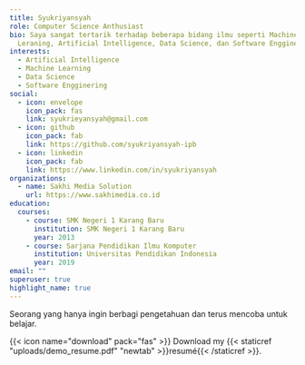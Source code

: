 ```yaml
---
title: Syukriyansyah
role: Computer Science Anthusiast
bio: Saya sangat tertarik terhadap beberapa bidang ilmu seperti Machine
  Leraning, Artificial Intelligence, Data Science, dan Software Engginering..
interests:
  - Artificial Intelligence
  - Machine Learning
  - Data Science
  - Software Engginering
social:
  - icon: envelope
    icon_pack: fas
    link: syukrieyansyah@gmail.com
  - icon: github
    icon_pack: fab
    link: https://github.com/syukriyansyah-ipb
  - icon: linkedin
    icon_pack: fab
    link: https://www.linkedin.com/in/syukriyansyah
organizations:
  - name: Sakhi Media Solution
    url: https://www.sakhimedia.co.id
education:
  courses:
    - course: SMK Negeri 1 Karang Baru
      institution: SMK Negeri 1 Karang Baru
      year: 2013
    - course: Sarjana Pendidikan Ilmu Komputer
      institution: Universitas Pendidikan Indonesia
      year: 2019
email: ""
superuser: true
highlight_name: true
---
```

S﻿eorang yang hanya ingin berbagi pengetahuan dan terus mencoba untuk belajar.

{{< icon name="download" pack="fas" >}} Download my {{< staticref "uploads/demo_resume.pdf" "newtab" >}}resumé{{< /staticref >}}.